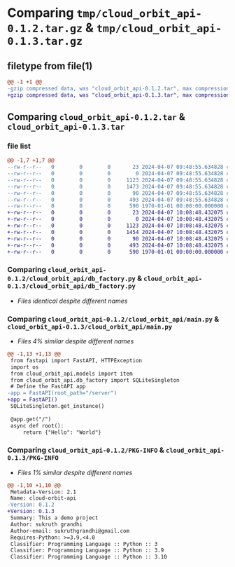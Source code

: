 # Comparing `tmp/cloud_orbit_api-0.1.2.tar.gz` & `tmp/cloud_orbit_api-0.1.3.tar.gz`

## filetype from file(1)

```diff
@@ -1 +1 @@
-gzip compressed data, was "cloud_orbit_api-0.1.2.tar", max compression
+gzip compressed data, was "cloud_orbit_api-0.1.3.tar", max compression
```

## Comparing `cloud_orbit_api-0.1.2.tar` & `cloud_orbit_api-0.1.3.tar`

### file list

```diff
@@ -1,7 +1,7 @@
--rw-r--r--   0        0        0       23 2024-04-07 09:48:55.634828 cloud_orbit_api-0.1.2/README.md
--rw-r--r--   0        0        0        0 2024-04-07 09:48:55.634828 cloud_orbit_api-0.1.2/cloud_orbit_api/__init__.py
--rw-r--r--   0        0        0     1123 2024-04-07 09:48:55.634828 cloud_orbit_api-0.1.2/cloud_orbit_api/db_factory.py
--rw-r--r--   0        0        0     1473 2024-04-07 09:48:55.634828 cloud_orbit_api-0.1.2/cloud_orbit_api/main.py
--rw-r--r--   0        0        0       90 2024-04-07 09:48:55.634828 cloud_orbit_api-0.1.2/cloud_orbit_api/models.py
--rw-r--r--   0        0        0      493 2024-04-07 09:48:55.634828 cloud_orbit_api-0.1.2/pyproject.toml
--rw-r--r--   0        0        0      590 1970-01-01 00:00:00.000000 cloud_orbit_api-0.1.2/PKG-INFO
+-rw-r--r--   0        0        0       23 2024-04-07 10:08:48.432075 cloud_orbit_api-0.1.3/README.md
+-rw-r--r--   0        0        0        0 2024-04-07 10:08:48.432075 cloud_orbit_api-0.1.3/cloud_orbit_api/__init__.py
+-rw-r--r--   0        0        0     1123 2024-04-07 10:08:48.432075 cloud_orbit_api-0.1.3/cloud_orbit_api/db_factory.py
+-rw-r--r--   0        0        0     1454 2024-04-07 10:08:48.432075 cloud_orbit_api-0.1.3/cloud_orbit_api/main.py
+-rw-r--r--   0        0        0       90 2024-04-07 10:08:48.432075 cloud_orbit_api-0.1.3/cloud_orbit_api/models.py
+-rw-r--r--   0        0        0      493 2024-04-07 10:08:48.432075 cloud_orbit_api-0.1.3/pyproject.toml
+-rw-r--r--   0        0        0      590 1970-01-01 00:00:00.000000 cloud_orbit_api-0.1.3/PKG-INFO
```

### Comparing `cloud_orbit_api-0.1.2/cloud_orbit_api/db_factory.py` & `cloud_orbit_api-0.1.3/cloud_orbit_api/db_factory.py`

 * *Files identical despite different names*

### Comparing `cloud_orbit_api-0.1.2/cloud_orbit_api/main.py` & `cloud_orbit_api-0.1.3/cloud_orbit_api/main.py`

 * *Files 4% similar despite different names*

```diff
@@ -1,13 +1,13 @@
 from fastapi import FastAPI, HTTPException
 import os
 from cloud_orbit_api.models import item
 from cloud_orbit_api.db_factory import SQLiteSingleton
 # Define the FastAPI app
-app = FastAPI(root_path="/server")
+app = FastAPI()
 SQLiteSingleton.get_instance()
 
 @app.get("/")
 async def root():
     return {"Hello": "World"}
```

### Comparing `cloud_orbit_api-0.1.2/PKG-INFO` & `cloud_orbit_api-0.1.3/PKG-INFO`

 * *Files 1% similar despite different names*

```diff
@@ -1,10 +1,10 @@
 Metadata-Version: 2.1
 Name: cloud-orbit-api
-Version: 0.1.2
+Version: 0.1.3
 Summary: This a demo project
 Author: sukruth grandhi
 Author-email: sukruthgrandhi@gmail.com
 Requires-Python: >=3.9,<4.0
 Classifier: Programming Language :: Python :: 3
 Classifier: Programming Language :: Python :: 3.9
 Classifier: Programming Language :: Python :: 3.10
```

